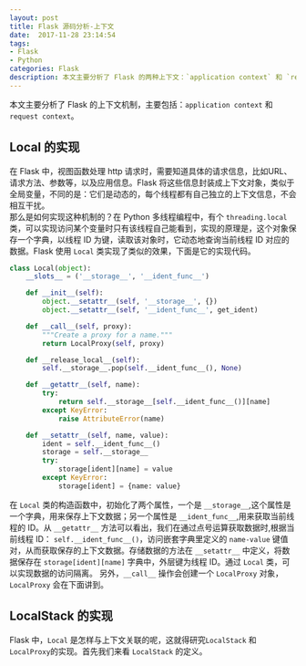 ```yaml
---
layout: post
title: Flask 源码分析-上下文
date:  2017-11-28 23:14:54 
tags:
- Flask
- Python
categories: Flask
description: 本文主要分析了 Flask 的两种上下文：`application context` 和 `request context`。
---
```

本文主要分析了 Flask 的上下文机制，主要包括：`application context` 和 `request context`。  
## Local 的实现
在 Flask 中，视图函数处理 http 请求时，需要知道具体的请求信息，比如URL、请求方法、参数等，以及应用信息。Flask 将这些信息封装成上下文对象，类似于全局变量，不同的是：它们是动态的，每个线程都有自己独立的上下文信息，不会相互干扰。  
那么是如何实现这种机制的？在 Python 多线程编程中，有个 `threading.local` 类，可以实现访问某个变量时只有该线程自己能看到，实现的原理是，这个对象保存一个字典，以线程 ID 为键，读取该对象时，它动态地查询当前线程 ID 对应的数据。Flask 使用 `Local` 类实现了类似的效果，下面是它的实现代码。  

```python
class Local(object):
    __slots__ = ('__storage__', '__ident_func__')

    def __init__(self):
        object.__setattr__(self, '__storage__', {})
        object.__setattr__(self, '__ident_func__', get_ident)

    def __call__(self, proxy):
        """Create a proxy for a name."""
        return LocalProxy(self, proxy)

    def __release_local__(self):
        self.__storage__.pop(self.__ident_func__(), None)

    def __getattr__(self, name):
        try:
            return self.__storage__[self.__ident_func__()][name]
        except KeyError:
            raise AttributeError(name)

    def __setattr__(self, name, value):
        ident = self.__ident_func__()
        storage = self.__storage__
        try:
            storage[ident][name] = value
        except KeyError:
            storage[ident] = {name: value}

```
在 `Local` 类的构造函数中，初始化了两个属性，一个是 `__storage__`,这个属性是一个字典，用来保存上下文数据；另一个属性是 `__ident_func__`,用来获取当前线程的 ID。从 `__getattr__` 方法可以看出，我们在通过点号运算获取数据时,根据当前线程 ID： `self.__ident_func__()`，访问嵌套字典里定义的 `name-value` 键值对，从而获取保存的上下文数据。存储数据的方法在 `__setattr__` 中定义，将数据保存在 `storage[ident][name]` 字典中，外层键为线程 ID。通过 `Local` 类，可以实现数据的访问隔离。
另外，`__call__` 操作会创建一个 `LocalProxy` 对象，`LocalProxy` 会在下面讲到。
## LocalStack 的实现
Flask 中，`Local` 是怎样与上下文关联的呢，这就得研究`LocalStack` 和 `LocalProxy`的实现。首先我们来看 `LocalStack` 的定义。






